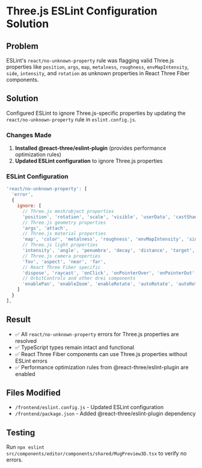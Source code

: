 # Three.js ESLint Configuration Solution

## Problem
ESLint's `react/no-unknown-property` rule was flagging valid Three.js properties like `position`, `args`, `map`, `metalness`, `roughness`, `envMapIntensity`, `side`, `intensity`, and `rotation` as unknown properties in React Three Fiber components.

## Solution
Configured ESLint to ignore Three.js-specific properties by updating the `react/no-unknown-property` rule in `eslint.config.js`.

### Changes Made

1. **Installed @react-three/eslint-plugin** (provides performance optimization rules)
2. **Updated ESLint configuration** to ignore Three.js properties

### ESLint Configuration
```javascript
'react/no-unknown-property': [
  'error',
  {
    ignore: [
      // Three.js mesh/object properties
      'position', 'rotation', 'scale', 'visible', 'userData', 'castShadow', 'receiveShadow',
      // Three.js geometry properties
      'args', 'attach',
      // Three.js material properties
      'map', 'color', 'metalness', 'roughness', 'envMapIntensity', 'side', 'transparent', 'opacity', 'emissive', 'emissiveIntensity',
      // Three.js light properties
      'intensity', 'angle', 'penumbra', 'decay', 'distance', 'target',
      // Three.js camera properties
      'fov', 'aspect', 'near', 'far',
      // React Three Fiber specific
      'dispose', 'raycast', 'onClick', 'onPointerOver', 'onPointerOut', 'onPointerDown', 'onPointerUp', 'onPointerMove', 'onPointerEnter', 'onPointerLeave', 'onPointerMissed', 'onUpdate', 'onWheel', 'onContextMenu', 'onDoubleClick',
      // OrbitControls and other drei components
      'enablePan', 'enableZoom', 'enableRotate', 'autoRotate', 'autoRotateSpeed', 'minDistance', 'maxDistance', 'minPolarAngle', 'maxPolarAngle', 'minAzimuthAngle', 'maxAzimuthAngle', 'enableDamping', 'dampingFactor', 'screenSpacePanning', 'keyPanSpeed', 'touches', 'mouseButtons'
    ]
  }
],
```

## Result
- ✅ All `react/no-unknown-property` errors for Three.js properties are resolved
- ✅ TypeScript types remain intact and functional
- ✅ React Three Fiber components can use Three.js properties without ESLint errors
- ✅ Performance optimization rules from @react-three/eslint-plugin are enabled

## Files Modified
- `/frontend/eslint.config.js` - Updated ESLint configuration
- `/frontend/package.json` - Added @react-three/eslint-plugin dependency

## Testing
Run `npx eslint src/components/editor/components/shared/MugPreview3D.tsx` to verify no errors.